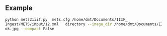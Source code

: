 

Example
-------

```bash
python mets2iiif.py  mets.cfg /home/dmt/Documents/IIIF_
Ingest/METS/input/12.xml   directory --image_dir /home/dmt/Documents/IIIF_Ingest/images/bo
ok.jpg --compact False
```




